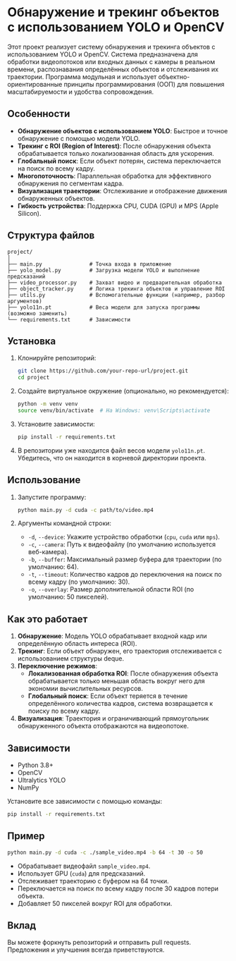 # Обнаружение и трекинг объектов с использованием YOLO и OpenCV

Этот проект реализует систему обнаружения и трекинга объектов с использованием YOLO и OpenCV. Система предназначена для обработки видеопотоков или входных данных с камеры в реальном времени, распознавания определённых объектов и отслеживания их траектории. Программа модульная и использует объектно-ориентированные принципы программирования (ООП) для повышения масштабируемости и удобства сопровождения.

## Особенности
- **Обнаружение объектов с использованием YOLO**: Быстрое и точное обнаружение с помощью модели YOLO.
- **Трекинг с ROI (Region of Interest)**: После обнаружения объекта обрабатывается только локализованная область для ускорения.
- **Глобальный поиск**: Если объект потерян, система переключается на поиск по всему кадру.
- **Многопоточность**: Параллельная обработка для эффективного обнаружения по сегментам кадра.
- **Визуализация траектории**: Отслеживание и отображение движения обнаруженных объектов.
- **Гибкость устройства**: Поддержка CPU, CUDA (GPU) и MPS (Apple Silicon).

## Структура файлов
```
project/
│
├── main.py               # Точка входа в приложение
├── yolo_model.py         # Загрузка модели YOLO и выполнение предсказаний
├── video_processor.py    # Захват видео и предварительная обработка
├── object_tracker.py     # Логика трекинга объектов и управление ROI
├── utils.py              # Вспомогательные функции (например, разбор аргументов)
├── yolo11n.pt            # Веса модели для запуска программы (возможно заменить)
└── requirements.txt      # Зависимости
```

## Установка
1. Клонируйте репозиторий:
   ```bash
   git clone https://github.com/your-repo-url/project.git
   cd project
   ```

2. Создайте виртуальное окружение (опционально, но рекомендуется):
   ```bash
   python -m venv venv
   source venv/bin/activate  # На Windows: venv\Scripts\activate
   ```

3. Установите зависимости:
   ```bash
   pip install -r requirements.txt
   ```

4. В репозитории уже находится файл весов модели `yolo11n.pt`. Убедитесь, что он находится в корневой директории проекта.

## Использование
1. Запустите программу:
   ```bash
   python main.py -d cuda -c path/to/video.mp4
   ```

2. Аргументы командной строки:
   - `-d`, `--device`: Укажите устройство обработки (`cpu`, `cuda` или `mps`).
   - `-c`, `--camera`: Путь к видеофайлу (по умолчанию используется веб-камера).
   - `-b`, `--buffer`: Максимальный размер буфера для траектории (по умолчанию: 64).
   - `-t`, `--timeout`: Количество кадров до переключения на поиск по всему кадру (по умолчанию: 30).
   - `-o`, `--overlay`: Размер дополнительной области ROI (по умолчанию: 50 пикселей).

## Как это работает
1. **Обнаружение**: Модель YOLO обрабатывает входной кадр или определённую область интереса (ROI).
2. **Трекинг**: Если объект обнаружен, его траектория отслеживается с использованием структуры deque.
3. **Переключение режимов**:
   - **Локализованная обработка ROI**: После обнаружения объекта обрабатывается только меньшая область вокруг него для экономии вычислительных ресурсов.
   - **Глобальный поиск**: Если объект теряется в течение определённого количества кадров, система возвращается к поиску по всему кадру.
4. **Визуализация**: Траектория и ограничивающий прямоугольник обнаруженного объекта отображаются на видеопотоке.

## Зависимости
- Python 3.8+
- OpenCV
- Ultralytics YOLO
- NumPy

Установите все зависимости с помощью команды:
```bash
pip install -r requirements.txt
```

## Пример
```bash
python main.py -d cuda -c ./sample_video.mp4 -b 64 -t 30 -o 50
```
- Обрабатывает видеофайл `sample_video.mp4`.
- Использует GPU (`cuda`) для предсказаний.
- Отслеживает траекторию с буфером на 64 точки.
- Переключается на поиск по всему кадру после 30 кадров потери объекта.
- Добавляет 50 пикселей вокруг ROI для обработки.

## Вклад
Вы можете форкнуть репозиторий и отправить pull requests. Предложения и улучшения всегда приветствуются.


